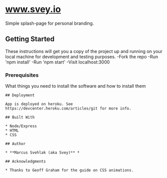 # www.svey.io

Simple splash-page for personal branding.

## Getting Started

These instructions will get you a copy of the project up and running on your local machine for development and testing purposes.
-Fork the repo
-Run 'npm install'
-Run 'npm start'
-Visit localhost:3000

### Prerequisites

What things you need to install the software and how to install them

```
## Deployment

App is deployed on heroku. See https://devcenter.heroku.com/articles/git for more info. 

## Built With

* Node/Express
* HTML
* CSS

## Author

* **Marcus Svehlak (aka Svey)** *

## Acknowledgments

* Thanks to Geoff Graham for the guide on CSS animations.

